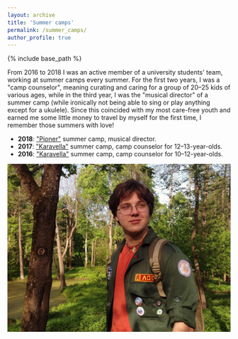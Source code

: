 ```yaml
---
layout: archive
title: 'Summer camps'
permalink: /summer_camps/
author_profile: true
---
```


{% include base_path %}

From 2016 to 2018 I was an active member of a university students' team, working at summer camps every summer.
For the first two years, I was a "camp counselor", meaning curating and caring for a group of 20–25 kids of various ages, 
while in the third year, I was the "musical director" of a summer camp (while ironically not being able to sing or play 
anything except for a ukulele). Since this coincided with my most care-free youth and earned me some little money
to travel by myself for the first time, I remember those summers with love!

* <b>2018</b>: <a href="https://www.cccpioner.com/">"Pioner"</a> summer camp, musical director.
* <b>2017</b>: <a href="https://www.caravel.ru/index.php">"Karavella"</a> summer camp, camp counselor for 12–13-year-olds.
* <b>2016</b>: <a href="https://www.caravel.ru/index.php">"Karavella"</a> summer camp, camp counselor for 10–12-year-olds.

<img src="/images/summer_camp_me.jpg">
